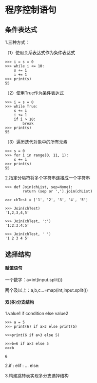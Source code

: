 # 程序控制语句

## 条件表达式

1.三种方式：

（1）使用关系表达式作为条件表达式

```
>>> i = s = 0
>>> while i <= 10:             
    s += i
    i += 1
>>> print(s)
55
```

（2）使用True作为条件表达式

```
>>> i = s = 0
>>> while True:                   
    s += i
    i += 1
    if i > 10:
		break
>>> print(s)
55
```

（3）遍历迭代对象中的所有元素

```
>>> s = 0
>>> for i in range(0, 11, 1):   
    s += i
>>> print(s)
55
```

2.指定分隔符将多个字符串连接成一个字符串

```
>>> def Join(chList, sep=None):
	    return (sep or ',').join(chList)
	    
>>> chTest = ['1', '2', '3', '4', '5']

>>> Join(chTest)
'1,2,3,4,5'

>>> Join(chTest, ':')
'1:2:3:4:5'

>>> Join(chTest, ' ')
'1 2 3 4 5'
```

## 选择结构

#### 赋值语句

一个数字：a=int(input.split())

两个及以上：a,b,c...=map(int,input.split())

#### 双(多)分支结构

1.value1 if condition else value2

```
>>> a = 5
>>> print(6) if a>3 else print(5)

>>>print(6 if a>3 else 5)

>>>b=6 if a>3 else 5
>>>b

6
```

2.if  :  elif :  ... else:

3.构建跳转表实现多分支选择结构

